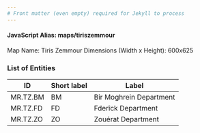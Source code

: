 ```yaml
---
# Front matter (even empty) required for Jekyll to process
---
```


#### JavaScript Alias: maps/tiriszemmour

Map Name: Tiris Zemmour
Dimensions (Width x Height): 600x625

### List of Entities

| ID       | Short label | Label                   |
| -------- | ----------- | ----------------------- |
| MR.TZ.BM | BM          | Bir Moghrein Department |
| MR.TZ.FD | FD          | Fderîck Department      |
| MR.TZ.ZO | ZO          | Zouérat Department      |

